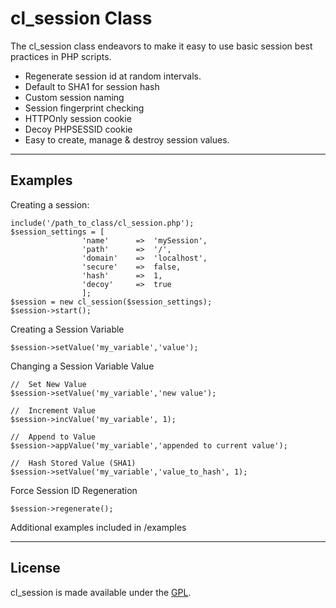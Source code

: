 # cl_session Class

The cl_session class endeavors to make it easy to use basic session best practices in PHP scripts.

* Regenerate session id at random intervals.
* Default to SHA1 for session hash
* Custom session naming
* Session fingerprint checking
* HTTPOnly session cookie
* Decoy PHPSESSID cookie
* Easy to create, manage & destroy session values.

----
## Examples

Creating a session:
```
include('/path_to_class/cl_session.php');
$session_settings = [
				'name'		=>	'mySession',
				'path'		=>	'/',
				'domain'	=>	'localhost',
				'secure'	=>	false,
				'hash'		=>	1,
				'decoy'		=>	true
				];
$session = new cl_session($session_settings);
$session->start();
```

Creating a Session Variable
```
$session->setValue('my_variable','value');
```

Changing a Session Variable Value
```
//	Set New Value
$session->setValue('my_variable','new value');

//	Increment Value
$session->incValue('my_variable', 1);

//	Append to Value
$session->appValue('my_variable','appended to current value');

//	Hash Stored Value (SHA1)
$session->setValue('my_variable','value_to_hash', 1);
```

Force Session ID Regeneration
```
$session->regenerate();
```

Additional examples included in /examples

----
## License
cl_session is made available under the [GPL](http://www.gnu.org/licenses/gpl-2.0.html).